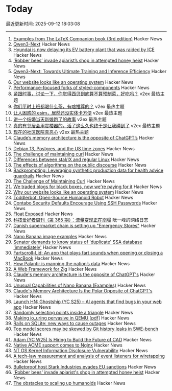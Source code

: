 # Today

最近更新时间: 2025-09-12 18:03:08

--- 
1. [Examples from The LaTeX Companion book (3rd edition)](https://ctan.org/pkg/tlc3-examples) Hacker News
2. [Qwen3-Next](https://qwen.ai/blog?id=4074cca80393150c248e508aa62983f9cb7d27cd&from=research.latest-advancements-list) Hacker News
3. [Hyundai is now delaying its EV battery plant that was raided by ICE](https://electrek.co/2025/09/11/hyundai-now-delaying-ev-battery-plant-raided-by-ice/) Hacker News
4. [‘Robber bees’ invade apiarist’s shop in attempted honey heist](https://www.cbc.ca/news/canada/british-columbia/robber-bees-terrace-bc-apiary-1.7627532) Hacker News
5. [Qwen3-Next: Towards Ultimate Training and Inference Efficiency](https://qwen.ai/blog?id=4074cca80393150c248e508aa62983f9cb7d27cd&from=research.latest-advancements-list) Hacker News
6. [Our website looks like an operating system](https://posthog.com/blog/why-os) Hacker News
7. [Performance-focused forks of styled-components](https://www.sanity.io/blog/cut-styled-components-into-pieces-this-is-our-last-resort) Hacker News
8. [紧跟时事，讨论一下，你觉得西贝到底算不算预制菜，好吃吗？](https://www.v2ex.com/t/1158734) v2ex 最热主题
9. [你们平时上班都喝什么茶，有啥推荐的？](https://www.v2ex.com/t/1158704) v2ex 最热主题
10. [让人困惑的 esim，居然还没实体卡方便](https://www.v2ex.com/t/1158701) v2ex 最热主题
11. [讲一个结婚当天新娘跑了的故事](https://www.v2ex.com/t/1158732) v2ex 最热主题
12. [真的有邻居会用震楼器的，活了这么久也终于是让我碰到了](https://www.v2ex.com/t/1158687) v2ex 最热主题
13. [现在的社区医院真恶心](https://www.v2ex.com/t/1158683) v2ex 最热主题
14. [Claude’s memory architecture is the opposite of ChatGPT’s](https://www.shloked.com/writing/claude-memory) Hacker News
15. [Debian 13, Postgres, and the US time zones](https://rachelbythebay.com/w/2025/09/11/debtz/) Hacker News
16. [The challenge of maintaining curl](https://lwn.net/Articles/1034966/) Hacker News
17. [Differences between stal/IX and regular Linux](https://stal-ix.github.io/STALIX.html) Hacker News
18. [The effects of algorithms on the public discourse](https://tekhne.dev/internet-resist/) Hacker News
19. [Backprompting: Leveraging synthetic production data for health advice guardrails](https://arxiv.org/abs/2508.18384) Hacker News
20. [The Challenge of Maintaining Curl](https://lwn.net/Articles/1034966/) Hacker News
21. [We traded blogs for black boxes, now we're paying for it](https://tekhne.dev/internet-resist/) Hacker News
22. [Why our website looks like an operating system](https://posthog.com/blog/why-os) Hacker News
23. [Toddlerbot: Open-Source Humanoid Robot](https://toddlerbot.github.io/) Hacker News
24. [Contabo Security Defaults Encourage Using SSH Passwords](https://jamesoclaire.com/2025/09/12/contabo-defaults-encourage-using-ssh-passwords/) Hacker News
25. [Float Exposed](https://float.exposed/) Hacker News
26. [科技爱好者周刊（第 365 期）：流量变现正在崩塌](http://www.ruanyifeng.com/blog/2025/09/weekly-issue-365.html) 阮一峰的网络日志
27. [Danish supermarket chain is setting up "Emergency Stores"](https://swiss.social/@swaldorff/115186445638788782) Hacker News
28. [Nano Banana image examples](https://github.com/PicoTrex/Awesome-Nano-Banana-images/blob/main/README_en.md) Hacker News
29. [Senator demands to know status of 'duplicate' SSA database 'immediately'](https://www.theregister.com/2025/09/11/ssa_doge_whistleblower_demand/) Hacker News
30. [Fartscroll-Lid: An app that plays fart sounds when opening or closing a MacBook](https://github.com/iannuttall/fartscroll-lid) Hacker News
31. [How Palantir is mapping the nation’s data](https://theconversation.com/when-the-government-can-see-everything-how-one-company-palantir-is-mapping-the-nations-data-263178) Hacker News
32. [A Web Framework for Zig](https://www.jetzig.dev/) Hacker News
33. [Claude's memory architecture is the opposite of ChatGPT's](https://www.shloked.com/writing/claude-memory) Hacker News
34. [Unusual Capabilities of Nano Banana (Examples)](https://github.com/PicoTrex/Awesome-Nano-Banana-images/blob/main/README_en.md) Hacker News
35. [Claude's Memory Architecture Is the Polar Opposite of ChatGPT's](https://www.shloked.com/writing/claude-memory) Hacker News
36. [Launch HN: Ghostship (YC S25) – AI agents that find bugs in your web app](https://news.ycombinator.com/item?id=45215032) Hacker News
37. [Randomly selecting points inside a triangle](https://www.johndcook.com/blog/2025/09/11/random-inside-triangle/) Hacker News
38. [Making io_uring pervasive in QEMU [pdf]](https://vmsplice.net/~stefan/stefanha-kvm-forum-2025.pdf) Hacker News
39. [Rails on SQLite: new ways to cause outages](https://andre.arko.net/2025/09/11/rails-on-sqlite-exciting-new-ways-to-cause-outages/) Hacker News
40. [Top model scores may be skewed by Git history leaks in SWE-bench](https://github.com/SWE-bench/SWE-bench/issues/465) Hacker News
41. [Adam (YC W25) Is Hiring to Build the Future of CAD](https://www.ycombinator.com/companies/adam/jobs/q6td4uk-founding-engineer) Hacker News
42. [Native ACME support comes to Nginx](https://letsencrypt.org/2025/09/11/native-acme-for-nginx) Hacker News
43. [NT OS Kernel Information Disclosure Vulnerability](https://www.crowdfense.com/nt-os-kernel-information-disclosure-vulnerability-cve-2025-53136/) Hacker News
44. [A tech-law measurement and analysis of event listeners for wiretapping](https://arxiv.org/abs/2508.19825) Hacker News
45. [Bulletproof host Stark Industries evades EU sanctions](https://krebsonsecurity.com/2025/09/bulletproof-host-stark-industries-evades-eu-sanctions/) Hacker News
46. ['Robber bees' invade apiarist's shop in attempted honey heist](https://www.cbc.ca/news/canada/british-columbia/robber-bees-terrace-bc-apiary-1.7627532) Hacker News
47. [The obstacles to scaling up humanoids](https://spectrum.ieee.org/humanoid-robot-scaling) Hacker News
